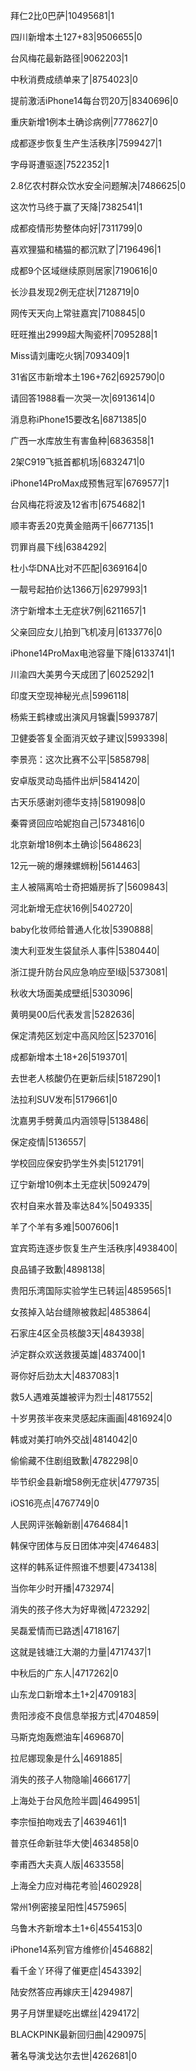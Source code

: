 拜仁2比0巴萨|10495681|1

四川新增本土127+83|9506655|0

台风梅花最新路径|9062203|1

中秋消费成绩单来了|8754023|0

提前激活iPhone14每台罚20万|8340696|0

重庆新增1例本土确诊病例|7778627|0

成都逐步恢复生产生活秩序|7599427|1

字母哥遭驱逐|7522352|1

2.8亿农村群众饮水安全问题解决|7486625|0

这次竹马终于赢了天降|7382541|1

成都疫情形势整体向好|7311799|0

喜欢狸猫和橘猫的都沉默了|7196496|1

成都9个区域继续原则居家|7190616|0

长沙县发现2例无症状|7128719|0

网传天天向上常驻嘉宾|7108845|0

旺旺推出2999超大陶瓷杯|7095288|1

Miss请刘庸吃火锅|7093409|1

31省区市新增本土196+762|6925790|0

请回答1988看一次哭一次|6913614|0

消息称iPhone15要改名|6871385|0

广西一水库放生有害鱼种|6836358|1

2架C919飞抵首都机场|6832471|0

iPhone14ProMax成预售冠军|6769577|1

台风梅花将波及12省市|6754682|1

顺丰寄丢20克黄金赔两千|6677135|1

罚罪肖晨下线|6384292|

杜小华DNA比对不匹配|6369164|0

一靓号起拍价达1366万|6297993|1

济宁新增本土无症状7例|6211657|1

父亲回应女儿拍到飞机凌月|6133776|0

iPhone14ProMax电池容量下降|6133741|1

川渝四大美男今天成团了|6025292|1

印度天空现神秘光点|5996118|

杨紫王鹤棣或出演风月锦囊|5993787|

卫健委答复全面消灭蚊子建议|5993398|

李景亮：这次比赛不公平|5858798|

安卓版灵动岛插件出炉|5841420|

古天乐感谢刘德华支持|5819098|0

秦霄贤回应哈妮抱自己|5734816|0

北京新增18例本土确诊|5648623|

12元一碗的爆辣螺蛳粉|5614463|

主人被隔离哈士奇把婚房拆了|5609843|

河北新增无症状16例|5402720|

baby化妆师给普通人化妆|5390888|

澳大利亚发生袋鼠杀人事件|5380440|

浙江提升防台风应急响应至Ⅰ级|5373081|

秋收大场面美成壁纸|5303096|

黄明昊00后代表发言|5282636|

保定清苑区划定中高风险区|5237016|

成都新增本土18+26|5193701|

去世老人核酸仍在更新后续|5187290|1

法拉利SUV发布|5179661|0

沈嘉男手劈黄瓜内涵领导|5138486|

保定疫情|5136557|

学校回应保安扔学生外卖|5121791|

辽宁新增10例本土无症状|5092479|

农村自来水普及率达84%|5049335|

羊了个羊有多难|5007606|1

宜宾筠连逐步恢复生产生活秩序|4938400|

良品铺子致歉|4898138|

贵阳乐湾国际实验学生已转运|4859565|1

女孩掉入站台缝隙被救起|4853864|

石家庄4区全员核酸3天|4843938|

泸定群众欢送救援英雄|4837400|1

哥你好后劲太大|4837083|1

救5人遇难英雄被评为烈士|4817552|

十岁男孩半夜来灵感起床画画|4816924|0

韩或对美打响外交战|4814042|0

偷偷藏不住剧组致歉|4782298|0

毕节织金县新增58例无症状|4779735|

iOS16亮点|4767749|0

人民网评张翰新剧|4764684|1

韩保守团体与反日团体冲突|4746483|

这样的韩系证件照谁不想要|4734138|

当你年少时开播|4732974|

消失的孩子佟大为好卑微|4723292|

吴磊爱情而已路透|4718167|

这就是钱塘江大潮的力量|4717437|1

中秋后的广东人|4717262|0

山东龙口新增本土1+2|4709183|

贵阳涉疫不良信息举报方式|4704859|

马斯克炮轰燃油车|4696870|

拉尼娜现象是什么|4691885|

消失的孩子人物隐喻|4666177|

上海处于台风危险半圆|4649951|

李宗恒拍吻戏去了|4639461|1

普京任命新驻华大使|4634858|0

李甫西大夫真人版|4633558|

上海全力应对梅花考验|4602928|

常州1例密接呈阳性|4575965|

乌鲁木齐新增本土1+6|4554153|0

iPhone14系列官方维修价|4546882|

看千金丫环得了催更症|4543392|

陆安然答应再嫁庆王|4294987|

男子月饼里疑吃出螺丝|4294172|

BLACKPINK最新回归曲|4290975|

著名导演戈达尔去世|4262681|0

